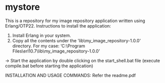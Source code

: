 # mystore
This is a repository for my image repository application written using Erlang/OTP22.
Instructions to install the application:
1.	Install Erlang in your system.
2.	Copy all the contents under the 'lib\my_image_repository-1.0.0' directory. For my case: ‘C:\Program Files\erl10.7\lib\my_image_repository-1.0.0’

-> Start the application by double clicking on the start_shell.bat file (execute compile.bat before starting the application)

INSTALLATION AND USAGE COMMANDS: Refer the readme.pdf
